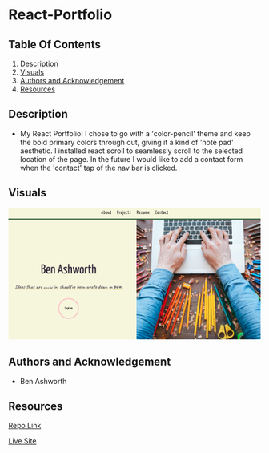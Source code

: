 # React-Portfolio

## Table Of Contents
1. [Description](#description)
2. [Visuals](#visuals)
3. [Authors and Acknowledgement](#authors-and-acknowledgement)
4. [Resources](#resources)

## Description 
- My React Portfolio! I chose to go with a 'color-pencil' theme and keep the bold primary colors through out, giving it a kind of 'note pad' aesthetic. I installed react scroll to seamlessly scroll to the selected location of the page. In the future I would like to add a contact form when the 'contact' tap of the nav bar is clicked. 

## Visuals
![Screen Shot](/react-portfolio/src/Images/site.png)

## Authors and Acknowledgement
- Ben Ashworth

## Resources
[Repo Link](https://github.com/bashworthj/React-Portfolio)

[Live Site](https://bashworthj.github.io/React-Portfolio/)
 